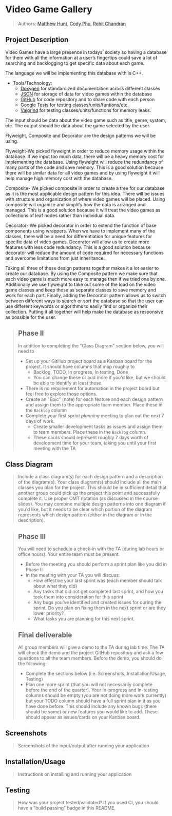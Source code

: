 # Video Game Gallery
 
 > Authors: 
 [Matthew Hunt](https://github.com/coding-cat-cosmo),
 [Cody Phu](https://github.com/codyphu),
 [Rohit Chandran](https://github.com/rchandran7)

## Project Description
Video Games have a large presence in todays’ society so having a database for them with all the information at a user’s fingertips could save a lot of searching and backlogging to get specific data about each game.

The language we will be implementing this database with is C++.
* Tools/Technology:
  * [Doxygen](https://www.doxygen.nl/index.html) for standardized documentation across different classes
  * [JSON](https://github.com/nlohmann/json) for storage of data for video games within the database
  * [GitHub](https://github.com/) for code repository and to share code with each person
  * [Google Tests](https://github.com/google/googletest) for testing classes/units/funtions/etc.
  * [Valgrind](https://valgrind.org/) for testing classes/units/functions for memory leaks.

The input should be data about the video game such as title, genre, system, etc.
The output should be data about the game selected by the user.


Flyweight, Composite and Decorator are the design patterns we will be using.

Flyweight-We picked flyweight in order to reduce memory usage within the database. If we input too much data, there will be a heavy memory cost for implementing the database. Using flyweight will reduce the redundancy of many parts of the code and save memory. This is a good solution because there will be similar data for all video games and by using flyweight it will help manage high memory cost with the database.

Composite- We picked composite in order to create a tree for our database as it is the most applicable design pattern for this idea. There will be issues with structure and organization of where video games will be placed. Using composite will organize and simplify how the data is arranged and managed. This is a good solution because it will treat the video games as collections of leaf nodes rather than individual data.

Decorator- We picked decorator in order to extend the function of base components using wrappers. When we have to implement many of the classes, there will be a need for differentiation for unique features for specific data of video games. Decorator will allow us to create more features with less code redundancy. This is a good solution because decorator will reduce the amount of code required for necessary functions and overcome limitations from just inheritance.

Taking all three of these design patterns together makes it a lot easier to create our database. By using the Composite pattern we make sure that each video game is much more easy to manage then if we tried one by one. Additionally we use flyweight to take out some of the load on the video game classes and keep those as separate classes to save memory and work for each part. Finally, adding the Decorator pattern allows us to switch between different ways to search or sort the database so that the user can use different keywords or algorithms to easily find or organize their collection. Putting it all together will help make the database as responsive as possible for the user.


 > ## Phase II
 > In addition to completing the "Class Diagram" section below, you will need to 
 > * Set up your GitHub project board as a Kanban board for the project. It should have columns that map roughly to 
 >   * Backlog, TODO, In progress, In testing, Done
 >   * You can change these or add more if you'd like, but we should be able to identify at least these.
 > * There is no requirement for automation in the project board but feel free to explore those options.
 > * Create an "Epic" (note) for each feature and each design pattern and assign them to the appropriate team member. Place these in the `Backlog` column
 > * Complete your first *sprint planning* meeting to plan out the next 7 days of work.
 >   * Create smaller development tasks as issues and assign them to team members. Place these in the `Backlog` column.
 >   * These cards should represent roughly 7 days worth of development time for your team, taking you until your first meeting with the TA
## Class Diagram
 > Include a class diagram(s) for each design pattern and a description of the diagram(s). Your class diagram(s) should include all the main classes you plan for the project. This should be in sufficient detail that another group could pick up the project this point and successfully complete it. Use proper OMT notation (as discussed in the course slides). You may combine multiple design patterns into one diagram if you'd like, but it needs to be clear which portion of the diagram represents which design pattern (either in the diagram or in the description). 
 
 > ## Phase III
 > You will need to schedule a check-in with the TA (during lab hours or office hours). Your entire team must be present. 
 > * Before the meeting you should perform a sprint plan like you did in Phase II
 > * In the meeting with your TA you will discuss: 
 >   - How effective your last sprint was (each member should talk about what they did)
 >   - Any tasks that did not get completed last sprint, and how you took them into consideration for this sprint
 >   - Any bugs you've identified and created issues for during the sprint. Do you plan on fixing them in the next sprint or are they lower priority?
 >   - What tasks you are planning for this next sprint.

 > ## Final deliverable
 > All group members will give a demo to the TA during lab time. The TA will check the demo and the project GitHub repository and ask a few questions to all the team members. 
 > Before the demo, you should do the following:
 > * Complete the sections below (i.e. Screenshots, Installation/Usage, Testing)
 > * Plan one more sprint (that you will not necessarily complete before the end of the quarter). Your In-progress and In-testing columns should be empty (you are not doing more work currently) but your TODO column should have a full sprint plan in it as you have done before. This should include any known bugs (there should be some) or new features you would like to add. These should appear as issues/cards on your Kanban board. 
 
 ## Screenshots
 > Screenshots of the input/output after running your application
 ## Installation/Usage
 > Instructions on installing and running your application
 ## Testing
 > How was your project tested/validated? If you used CI, you should have a "build passing" badge in this README.
 
